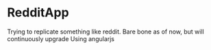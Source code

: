 # RedditApp
Trying to replicate something like reddit. Bare bone as of now, but will continuously upgrade
Using angularjs

